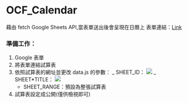 # OCF_Calendar

藉由 fetch Google Sheets API,當表單送出後會呈現在日曆上
表單連結：[Link](https://forms.gle/C9aQBrgSt4w7aC7d7)

### 準備工作：

1. Google 表單
2. 將表單連結試算表
3. 依照試算表的網址並更改 data.js 的參數：
   _ SHEET_ID：
   ![](https://hackmd.io/_uploads/SkYMHw4Ln.png)
   _ SHEET*TITLE：
   ![](https://hackmd.io/_uploads/SkVk8w4I3.png)
   * SHEET_RANGE：預設為整張試算表
4. 試算表設定成公開(僅供檢視即可)
